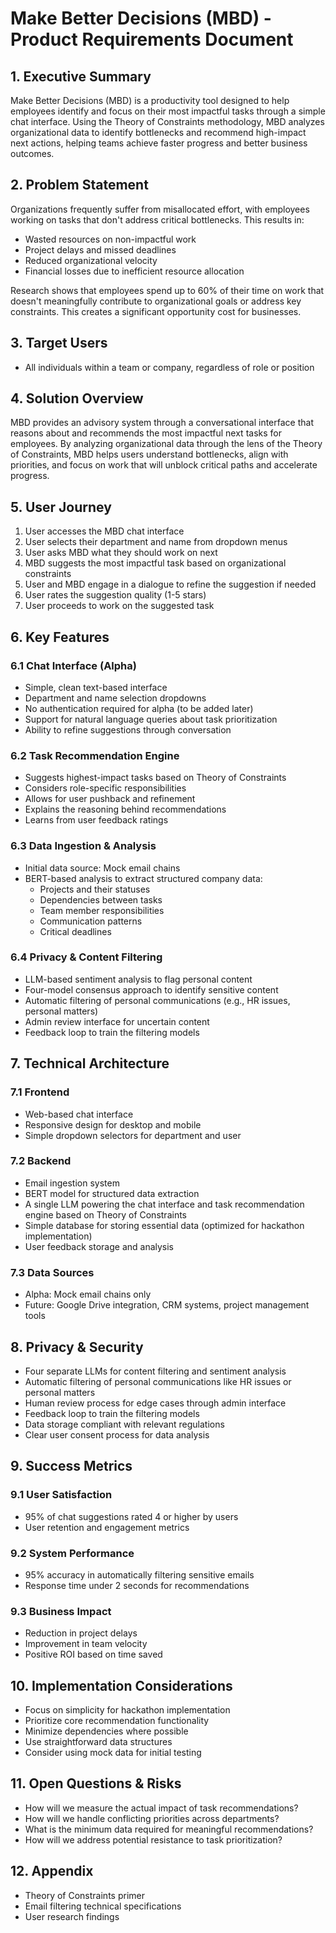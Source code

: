 # Make Better Decisions (MBD) - Product Requirements Document

## 1. Executive Summary
Make Better Decisions (MBD) is a productivity tool designed to help employees identify and focus on their most impactful tasks through a simple chat interface. Using the Theory of Constraints methodology, MBD analyzes organizational data to identify bottlenecks and recommend high-impact next actions, helping teams achieve faster progress and better business outcomes.

## 2. Problem Statement
Organizations frequently suffer from misallocated effort, with employees working on tasks that don't address critical bottlenecks. This results in:
- Wasted resources on non-impactful work
- Project delays and missed deadlines
- Reduced organizational velocity
- Financial losses due to inefficient resource allocation

Research shows that employees spend up to 60% of their time on work that doesn't meaningfully contribute to organizational goals or address key constraints. This creates a significant opportunity cost for businesses.

## 3. Target Users
- All individuals within a team or company, regardless of role or position

## 4. Solution Overview
MBD provides an advisory system through a conversational interface that reasons about and recommends the most impactful next tasks for employees. By analyzing organizational data through the lens of the Theory of Constraints, MBD helps users understand bottlenecks, align with priorities, and focus on work that will unblock critical paths and accelerate progress.

## 5. User Journey
1. User accesses the MBD chat interface
2. User selects their department and name from dropdown menus
3. User asks MBD what they should work on next
4. MBD suggests the most impactful task based on organizational constraints
5. User and MBD engage in a dialogue to refine the suggestion if needed
6. User rates the suggestion quality (1-5 stars)
7. User proceeds to work on the suggested task

## 6. Key Features

### 6.1 Chat Interface (Alpha)
- Simple, clean text-based interface
- Department and name selection dropdowns
- No authentication required for alpha (to be added later)
- Support for natural language queries about task prioritization
- Ability to refine suggestions through conversation

### 6.2 Task Recommendation Engine
- Suggests highest-impact tasks based on Theory of Constraints
- Considers role-specific responsibilities
- Allows for user pushback and refinement
- Explains the reasoning behind recommendations
- Learns from user feedback ratings

### 6.3 Data Ingestion & Analysis
- Initial data source: Mock email chains
- BERT-based analysis to extract structured company data:
  - Projects and their statuses
  - Dependencies between tasks
  - Team member responsibilities
  - Communication patterns
  - Critical deadlines

### 6.4 Privacy & Content Filtering
- LLM-based sentiment analysis to flag personal content
- Four-model consensus approach to identify sensitive content
- Automatic filtering of personal communications (e.g., HR issues, personal matters)
- Admin review interface for uncertain content
- Feedback loop to train the filtering models

## 7. Technical Architecture

### 7.1 Frontend
- Web-based chat interface
- Responsive design for desktop and mobile
- Simple dropdown selectors for department and user

### 7.2 Backend
- Email ingestion system
- BERT model for structured data extraction
- A single LLM powering the chat interface and task recommendation engine based on Theory of Constraints
- Simple database for storing essential data (optimized for hackathon implementation)
- User feedback storage and analysis

### 7.3 Data Sources
- Alpha: Mock email chains only
- Future: Google Drive integration, CRM systems, project management tools

## 8. Privacy & Security
- Four separate LLMs for content filtering and sentiment analysis
- Automatic filtering of personal communications like HR issues or personal matters
- Human review process for edge cases through admin interface
- Feedback loop to train the filtering models
- Data storage compliant with relevant regulations
- Clear user consent process for data analysis

## 9. Success Metrics

### 9.1 User Satisfaction
- 95% of chat suggestions rated 4 or higher by users
- User retention and engagement metrics

### 9.2 System Performance
- 95% accuracy in automatically filtering sensitive emails
- Response time under 2 seconds for recommendations

### 9.3 Business Impact
- Reduction in project delays
- Improvement in team velocity
- Positive ROI based on time saved

## 10. Implementation Considerations
- Focus on simplicity for hackathon implementation
- Prioritize core recommendation functionality
- Minimize dependencies where possible
- Use straightforward data structures
- Consider using mock data for initial testing

## 11. Open Questions & Risks
- How will we measure the actual impact of task recommendations?
- How will we handle conflicting priorities across departments?
- What is the minimum data required for meaningful recommendations?
- How will we address potential resistance to task prioritization?

## 12. Appendix
- Theory of Constraints primer
- Email filtering technical specifications
- User research findings
